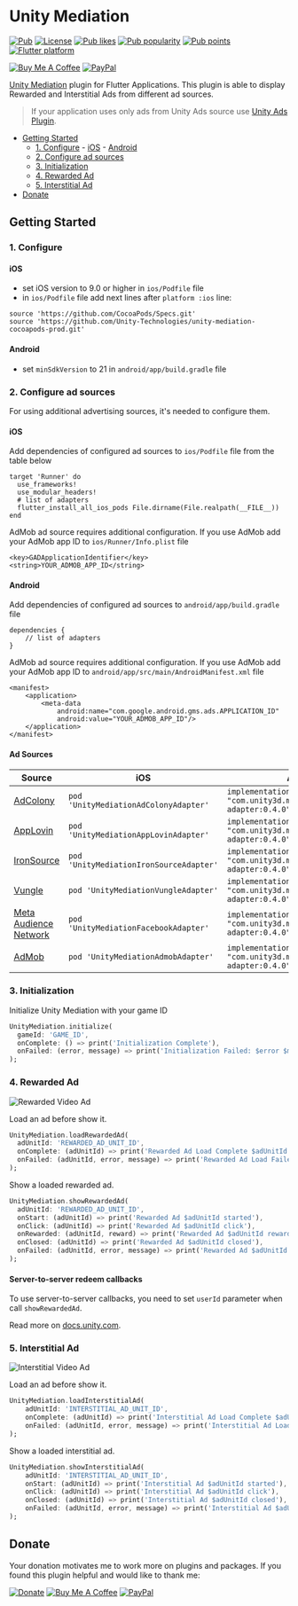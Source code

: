 # Unity Mediation

[![Pub](https://img.shields.io/pub/v/unity_mediation.svg)](https://pub.dev/packages/unity_mediation)
[![License](https://img.shields.io/github/license/pavelzaichyk/flutter_unity_mediation)](https://github.com/pavelzaichyk/flutter_unity_mediation/blob/master/LICENSE)
[![Pub likes](https://badgen.net/pub/likes/unity_mediation)](https://pub.dev/packages/unity_mediation/score)
[![Pub popularity](https://badgen.net/pub/popularity/unity_mediation)](https://pub.dev/packages/unity_mediation/score)
[![Pub points](https://badgen.net/pub/points/unity_mediation)](https://pub.dev/packages/unity_mediation/score)
[![Flutter platform](https://badgen.net/pub/flutter-platform/unity_mediation)](https://pub.dev/packages/unity_mediation)


[![Buy Me A Coffee](https://img.shields.io/badge/Donate-Buy%20me%20a%20coffee-FFDD00?logo=buymeacoffee)](https://www.buymeacoffee.com/rebeloid)
[![PayPal](https://img.shields.io/badge/Donate-PayPal-066BB7?logo=paypal)](https://paypal.me/pavelzaichyk)

[Unity Mediation](https://docs.unity.com/mediation/IntroToMediation.htm) plugin for Flutter Applications. This plugin is able to display Rewarded and Interstitial Ads from different ad sources.

> If your application uses only ads from Unity Ads source use [Unity Ads Plugin](https://pub.dev/packages/unity_ads_plugin).

- [Getting Started](#getting-started)
    - [1. Configure](#1-configure)
          - [iOS](#ios)
          - [Android](#android)
    - [2. Configure ad sources](#2-configure-ad-sources)
    - [3. Initialization](#3-initialization)
    - [4. Rewarded Ad](#4-rewarded-ad)
    - [5. Interstitial Ad](#5-interstitial-ad)
- [Donate](#donate)

## Getting Started

### 1. Configure

#### iOS

- set iOS version to 9.0 or higher in `ios/Podfile` file
- in `ios/Podfile` file add next lines after `platform :ios` line:

```
source 'https://github.com/CocoaPods/Specs.git'
source 'https://github.com/Unity-Technologies/unity-mediation-cocoapods-prod.git'
```

#### Android

- set `minSdkVersion` to 21 in `android/app/build.gradle` file

### 2. Configure ad sources

For using additional advertising sources, it's needed to configure them.

#### iOS

Add dependencies of configured ad sources to `ios/Podfile` file from the table below

```
target 'Runner' do
  use_frameworks!
  use_modular_headers!
  # list of adapters
  flutter_install_all_ios_pods File.dirname(File.realpath(__FILE__))
end
```

AdMob ad source requires additional configuration. If you use AdMob add your AdMob app ID to `ios/Runner/Info.plist` file

```
<key>GADApplicationIdentifier</key>
<string>YOUR_ADMOB_APP_ID</string>
```

#### Android

Add dependencies of configured ad sources to `android/app/build.gradle` file

```
dependencies {
    // list of adapters
}
```

AdMob ad source requires additional configuration. If you use AdMob add your AdMob app ID to `android/app/src/main/AndroidManifest.xml` file

```
<manifest>
    <application>
        <meta-data
            android:name="com.google.android.gms.ads.APPLICATION_ID"
            android:value="YOUR_ADMOB_APP_ID"/>
    </application>
</manifest>
```

#### Ad Sources

Source | iOS | Android
--- | --- | --- 
[AdColony](https://docs.unity.com/mediation/AdSourceSetupAdColony.htm) | ```pod 'UnityMediationAdColonyAdapter'``` | ```implementation "com.unity3d.mediation:adcolony-adapter:0.4.0"```
[AppLovin](https://docs.unity.com/mediation/AdSourceSetupAppLovin.htm) | ```pod 'UnityMediationAppLovinAdapter'``` | ```implementation "com.unity3d.mediation:applovin-adapter:0.4.0"```
[IronSource](https://docs.unity.com/mediation/AdSourceSetupIronSource.htm) | ```pod 'UnityMediationIronSourceAdapter'``` | ```implementation "com.unity3d.mediation:ironsource-adapter:0.4.0"  ```
[Vungle](https://docs.unity.com/mediation/AdSourceSetupVungle.htm) | ```pod 'UnityMediationVungleAdapter'``` | ```implementation "com.unity3d.mediation:vungle-adapter:0.4.0"```
[Meta Audience Network ](https://docs.unity.com/mediation/AdSourceSetupMetaAudienceNetwork.htm) | ```pod 'UnityMediationFacebookAdapter'``` | ```implementation "com.unity3d.mediation:facebook-adapter:0.4.0"```
[AdMob](https://docs.unity.com/mediation/AdSourceSetupAdMob.htm) | ```pod 'UnityMediationAdmobAdapter'``` | ```implementation "com.unity3d.mediation:admob-adapter:0.4.0"```


### 3. Initialization

Initialize Unity Mediation with your game ID

```dart
UnityMediation.initialize(
  gameId: 'GAME_ID',
  onComplete: () => print('Initialization Complete'),
  onFailed: (error, message) => print('Initialization Failed: $error $message'),
);
```

### 4. Rewarded Ad

![Rewarded Video Ad](https://i.giphy.com/media/3jFdYYJ19T1hXWLG9T/giphy.gif "Rewarded Video Ad")

Load an ad before show it.

```dart
UnityMediation.loadRewardedAd(
  adUnitId: 'REWARDED_AD_UNIT_ID',
  onComplete: (adUnitId) => print('Rewarded Ad Load Complete $adUnitId'),
  onFailed: (adUnitId, error, message) => print('Rewarded Ad Load Failed $adUnitId: $error $message'),
);
```

Show a loaded rewarded ad.

```dart
UnityMediation.showRewardedAd(
  adUnitId: 'REWARDED_AD_UNIT_ID',
  onStart: (adUnitId) => print('Rewarded Ad $adUnitId started'),
  onClick: (adUnitId) => print('Rewarded Ad $adUnitId click'),
  onRewarded: (adUnitId, reward) => print('Rewarded Ad $adUnitId rewarded $reward'),
  onClosed: (adUnitId) => print('Rewarded Ad $adUnitId closed'),
  onFailed: (adUnitId, error, message) => print('Rewarded Ad $adUnitId failed: $error $message'),
);
```

#### Server-to-server redeem callbacks

To use server-to-server callbacks, you need to set `userId` parameter when call `showRewardedAd`.

Read more on [docs.unity.com](https://docs.unity.com/mediation/S2SRedeemCallbacks.html).

### 5. Interstitial Ad

![Interstitial Video Ad](https://i.giphy.com/media/ZR2ZMhinT90z3wVBlY/giphy.gif "Interstitial Video Ad")

Load an ad before show it.

```dart
UnityMediation.loadInterstitialAd(
    adUnitId: 'INTERSTITIAL_AD_UNIT_ID',
    onComplete: (adUnitId) => print('Interstitial Ad Load Complete $adUnitId'),
    onFailed: (adUnitId, error, message) => print('Interstitial Ad Load Failed $adUnitId: $error $message'),
);
```

Show a loaded interstitial ad.

```dart
UnityMediation.showInterstitialAd(
    adUnitId: 'INTERSTITIAL_AD_UNIT_ID',
    onStart: (adUnitId) => print('Interstitial Ad $adUnitId started'),
    onClick: (adUnitId) => print('Interstitial Ad $adUnitId click'),
    onClosed: (adUnitId) => print('Interstitial Ad $adUnitId closed'),
    onFailed: (adUnitId, error, message) => print('Interstitial Ad $adUnitId failed: $error $message'),
);
```

## Donate

Your donation motivates me to work more on plugins and packages. If you found this plugin helpful and would like to thank me:

[![Donate](https://www.paypalobjects.com/en_US/PL/i/btn/btn_donateCC_LG.gif)](https://www.paypal.com/donate/?hosted_button_id=BETLWH4Z8G7UQ)
[![Buy Me A Coffee](https://img.buymeacoffee.com/button-api/?text=Buy%20me%20a%20coffee&emoji=&slug=rebeloid&button_colour=FFDD00&font_colour=000000&font_family=Cookie&outline_colour=000000&coffee_colour=ffffff)](https://www.buymeacoffee.com/rebeloid)
[![PayPal](https://img.shields.io/badge/Donate-PayPal-066BB7?logo=paypal)](https://paypal.me/pavelzaichyk)

